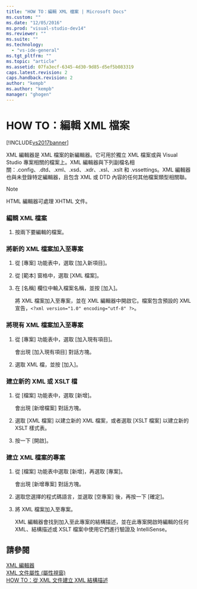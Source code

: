 ```yaml
---
title: "HOW TO：編輯 XML 檔案 | Microsoft Docs"
ms.custom: ""
ms.date: "12/05/2016"
ms.prod: "visual-studio-dev14"
ms.reviewer: ""
ms.suite: ""
ms.technology: 
  - "vs-ide-general"
ms.tgt_pltfrm: ""
ms.topic: "article"
ms.assetid: 07fa3ecf-6345-4d30-9d85-d5ef5b083319
caps.latest.revision: 2
caps.handback.revision: 2
author: "kempb"
ms.author: "kempb"
manager: "ghogen"
---
```

# HOW TO：編輯 XML 檔案
[!INCLUDE[vs2017banner](../code-quality/includes/vs2017banner.md)]

XML 編輯器是 XML 檔案的新編輯器。它可用於獨立 XML 檔案或與 Visual Studio 專案相關的檔案上。XML 編輯器與下列副檔名相關：.config、.dtd、.xml、.xsd、.xdr、.xsl、.xslt 和 .vssettings。XML 編輯器也與未登錄特定編輯器，且包含 XML 或 DTD 內容的任何其他檔案類型相關聯。  
  
> [!NOTE]
>  HTML 編輯器可處理 XHTML 文件。  
  
### 編輯 XML 檔案  
  
1.  按兩下要編輯的檔案。  
  
### 將新的 XML 檔案加入至專案  
  
1.  從 \[專案\] 功能表中，選取 \[加入新項目\]。  
  
2.  從 \[範本\] 窗格中，選取 \[XML 檔案\]。  
  
3.  在 \[名稱\] 欄位中輸入檔案名稱，並按 \[加入\]。  
  
     將 XML 檔案加入至專案，並在 XML 編輯器中開啟它。檔案包含預設的 XML 宣告，`<?xml version="1.0" encoding="utf-8" ?>`。  
  
### 將現有 XML 檔案加入至專案  
  
1.  從 \[專案\] 功能表中，選取 \[加入現有項目\]。  
  
     會出現 \[加入現有項目\] 對話方塊。  
  
2.  選取 XML 檔，並按 \[加入\]。  
  
### 建立新的 XML 或 XSLT 檔  
  
1.  從 \[檔案\] 功能表中，選取 \[新增\]。  
  
     會出現 \[新增檔案\] 對話方塊。  
  
2.  選取 \[XML 檔案\] 以建立新的 XML 檔案，或者選取 \[XSLT 檔案\] 以建立新的 XSLT 樣式表。  
  
3.  按一下 \[開啟\]。  
  
### 建立 XML 檔案的專案  
  
1.  從 \[檔案\] 功能表中選取 \[新增\]，再選取 \[專案\]。  
  
     會出現 \[新增專案\] 對話方塊。  
  
2.  選取您選擇的程式碼語言，並選取 \[空專案\] 後，再按一下 \[確定\]。  
  
3.  將 XML 檔案加入至專案。  
  
     XML 編輯器會找到加入至此專案的結構描述，並在此專案開啟時編輯的任何 XML、結構描述或 XSLT 檔案中使用它們進行驗證及 IntelliSense。  
  
## 請參閱  
 [XML 編輯器](../xml-tools/xml-editor.md)   
 [XML 文件屬性 \(屬性視窗\)](../xml-tools/xml-document-properties-properties-window.md)   
 [HOW TO：從 XML 文件建立 XML 結構描述](../xml-tools/how-to-create-an-xml-schema-from-an-xml-document.md)